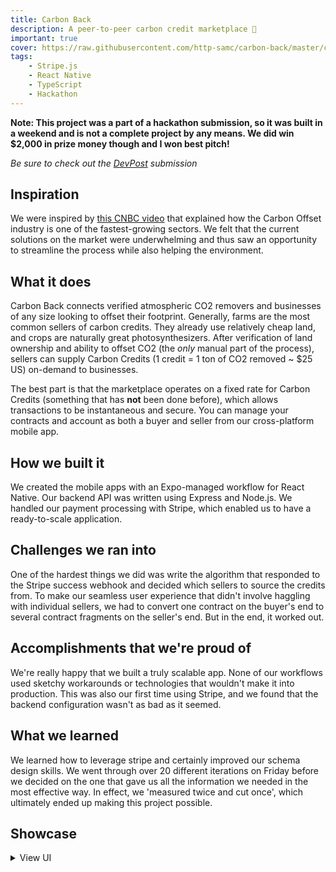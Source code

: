 ```yaml
---
title: Carbon Back
description: A peer-to-peer carbon credit marketplace 🌳
important: true
cover: https://raw.githubusercontent.com/http-samc/carbon-back/master/carbon_back_full.svg
tags:
    - Stripe.js
    - React Native
    - TypeScript
    - Hackathon
---
```


**Note: This project was a part of a hackathon submission, so it was built in a weekend and is not a complete project by any means. We did win $2,000 in prize money though and I won best pitch!**

*Be sure to check out the [DevPost](https://devpost.com/software/carbon-back) submission*


## Inspiration
We were inspired by [this CNBC video](https://www.cnbc.com/video/2021/10/12/carbon-offset-investments-on-track-to-hit-record-level-in-2021.html) that explained how the Carbon Offset industry is one of the fastest-growing sectors. We felt that the current solutions on the market were underwhelming and thus saw an opportunity to streamline the process while also helping the environment.

## What it does
Carbon Back connects verified atmospheric CO2 removers and businesses of any size looking to offset their footprint. Generally, farms are the most common sellers of carbon credits. They already use relatively cheap land, and crops are naturally great photosynthesizers. After verification of land ownership and ability to offset CO2 (the *only* manual part of the process), sellers can supply Carbon Credits (1 credit = 1 ton of CO2 removed ~ $25 US) on-demand to businesses.

The best part is that the marketplace operates on a fixed rate for Carbon Credits (something that has **not** been done before), which allows transactions to be instantaneous and secure. You can manage your contracts and account as both a buyer and seller from our cross-platform mobile app. ​

## How we built it
We created the mobile apps with an Expo-managed workflow for React Native. Our backend API was written using Express and Node.js. We handled our payment processing with Stripe, which enabled us to have a ready-to-scale application.

## Challenges we ran into
One of the hardest things we did was write the algorithm that responded to the Stripe success webhook and decided which sellers to source the credits from. To make our seamless user experience that didn't involve haggling with individual sellers, we had to convert one contract on the buyer's end to several contract fragments on the seller's end. But in the end, it worked out.

## Accomplishments that we're proud of
We're really happy that we built a truly scalable app. None of our workflows used sketchy workarounds or technologies that wouldn't make it into production. This was also our first time using Stripe, and we found that the backend configuration wasn't as bad as it seemed.

## What we learned
We learned how to leverage stripe and certainly improved our schema design skills. We went through over 20 different iterations on Friday before we decided on the one that gave us all the information we needed in the most effective way. In effect, we 'measured twice and cut once', which ultimately ended up making this project possible.

## Showcase

<details>

<summary>View UI</summary>

![Seller & Buyer - Authorization](https://challengepost-s3-challengepost.netdna-ssl.com/photos/production/software_photos/001/825/494/datas/gallery.jpg)

![Seller & Buyer - Contract History](https://challengepost-s3-challengepost.netdna-ssl.com/photos/production/software_photos/001/825/493/datas/gallery.jpg)

![Seller - Lifetime Sales](https://challengepost-s3-challengepost.netdna-ssl.com/photos/production/software_photos/001/825/492/datas/gallery.jpg)

![Seller - Credit Utilization](https://challengepost-s3-challengepost.netdna-ssl.com/photos/production/software_photos/001/825/493/datas/gallery.jpg)

![Buyer - Purchase Impact](https://challengepost-s3-challengepost.netdna-ssl.com/photos/production/software_photos/001/825/495/datas/gallery.jpg)

![Buyer - Credit Selection](https://challengepost-s3-challengepost.netdna-ssl.com/photos/production/software_photos/001/825/498/datas/gallery.jpg)

![Buyer - Stripe Checkout](https://challengepost-s3-challengepost.netdna-ssl.com/photos/production/software_photos/001/825/497/datas/gallery.jpg)

![Buyer - Stripe Successful Checkout](https://challengepost-s3-challengepost.netdna-ssl.com/photos/production/software_photos/001/825/496/datas/gallery.jpg)

</details>